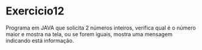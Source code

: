 # Exercicio12
Programa em JAVA que solicita 2 números inteiros, verifica qual é o número maior e mostra na tela, ou se forem iguais, mostra uma mensagem indicando está informação.

